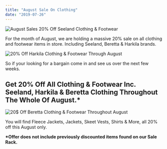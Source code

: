 ```yaml
---
title: "August Sale On Clothing"
date: "2019-07-26"
---
```


![August Sales 20% Off Seeland Clothing & Footwear](https://shootingsuppliesltd.co.uk/wp-content/uploads/2019/09/Seeland-Logo.png)

For the month of August, we are holding a massive 20% sale on all clothing and footwear items in store. Including Seeland, Beretta & Harkila brands.

![20% Off Harkila Clothing & Footwear Through August](https://shootingsuppliesltd.co.uk/wp-content/uploads/2019/09/Harkila-Logo.png)

So if your looking for a bargain come in and see us over the next few weeks.

## Get 20% Off All Clothing & Footwear Inc. Seeland, Harkila & Beretta Clothing Throughout The Whole Of August.\*

![20$ Off Beretta Clothing & Footwear Throughout August](https://shootingsuppliesltd.co.uk/wp-content/uploads/2019/09/Beretta-Logo.png)

You will find Fleece Jackets, Jackets, Skeet Vests, Shirts & More, all 20% off this August only.

**\*Offer does not include previously discounted items found on our Sale Rack.**
